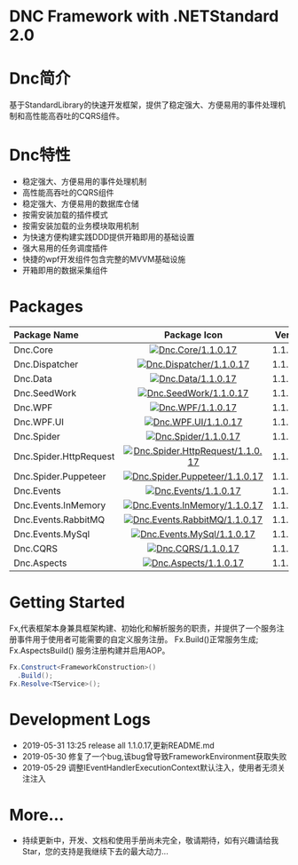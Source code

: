 ﻿DNC Framework with .NETStandard 2.0
===

# Dnc简介
基于StandardLibrary的快速开发框架，提供了稳定强大、方便易用的事件处理机制和高性能高吞吐的CQRS组件。

# Dnc特性

* 稳定强大、方便易用的事件处理机制
* 高性能高吞吐的CQRS组件
* 稳定强大、方便易用的数据库仓储
* 按需安装加载的插件模式
* 按需安装加载的业务模块取用机制
* 为快速方便构建实践DDD提供开箱即用的基础设置
* 强大易用的任务调度插件
* 快捷的wpf开发组件包含完整的MVVM基础设施
* 开箱即用的数据采集组件

# Packages

|Package Name|Package Icon|Version|
|:-------|:-------:|------:|
|Dnc.Core|[![Dnc.Core/1.1.0.17](https://img.shields.io/badge/nuget-1.1.0.17-blue.svg)](https://www.nuget.org/packages/Dnc.Core/1.1.0.17)|1.1.0.17|
|Dnc.Dispatcher|[![Dnc.Dispatcher/1.1.0.17](https://img.shields.io/badge/nuget-1.1.0.17-blue.svg)](https://www.nuget.org/packages/Dnc.Dispatcher/1.1.0.17)|1.1.0.17|
|Dnc.Data|[![Dnc.Data/1.1.0.17](https://img.shields.io/badge/nuget-1.1.0.17-blue.svg)](https://www.nuget.org/packages/Dnc.Data/1.1.0.16)|1.1.0.17|
|Dnc.SeedWork|[![Dnc.SeedWork/1.1.0.17](https://img.shields.io/badge/nuget-1.1.0.17-blue.svg)](https://www.nuget.org/packages/Dnc.SeedWork/1.1.0.16)|1.1.0.17|
|Dnc.WPF|[![Dnc.WPF/1.1.0.17](https://img.shields.io/badge/nuget-1.1.0.17-blue.svg)](https://www.nuget.org/packages/Dnc.WPF/1.1.0.17)|1.1.0.17|
|Dnc.WPF.UI|[![Dnc.WPF.UI/1.1.0.17](https://img.shields.io/badge/nuget-1.1.0.17-blue.svg)](https://www.nuget.org/packages/Dnc.WPF.UI/1.1.0.17)|1.1.0.17|
|Dnc.Spider|[![Dnc.Spider/1.1.0.17](https://img.shields.io/badge/nuget-1.1.0.17-blue.svg)](https://www.nuget.org/packages/Dnc.Spider/1.1.0.17)|1.1.0.17|
|Dnc.Spider.HttpRequest|[![Dnc.Spider.HttpRequest/1.1.0.17](https://img.shields.io/badge/nuget-1.1.0.17-blue.svg)](https://www.nuget.org/packages/Spider.HttpRequest/1.1.0.17)|1.1.0.17|
|Dnc.Spider.Puppeteer|[![Dnc.Spider.Puppeteer/1.1.0.17](https://img.shields.io/badge/nuget-1.1.0.17-blue.svg)](https://www.nuget.org/packages/Dnc.Spider.Puppeteer/1.1.0.17)|1.1.0.17|
|Dnc.Events|[![Dnc.Events/1.1.0.17](https://img.shields.io/badge/nuget-1.1.0.17-blue.svg)](https://www.nuget.org/packages/Dnc.Events/1.1.0.17)|1.1.0.17|
|Dnc.Events.InMemory|[![Dnc.Events.InMemory/1.1.0.17](https://img.shields.io/badge/nuget-1.1.0.17-blue.svg)](https://www.nuget.org/packages/Dnc.Events.InMemory/1.1.0.17)|1.1.0.17|
|Dnc.Events.RabbitMQ|[![Dnc.Events.RabbitMQ/1.1.0.17](https://img.shields.io/badge/nuget-1.1.0.17-blue.svg)](https://www.nuget.org/packages/Dnc.Events.RabbitMQ/1.1.0.17)|1.1.0.17|
|Dnc.Events.MySql|[![Dnc.Events.MySql/1.1.0.17](https://img.shields.io/badge/nuget-1.1.0.17-blue.svg)](https://www.nuget.org/packages/Dnc.Events.MySql/1.1.0.17)|1.1.0.17|
|Dnc.CQRS|[![Dnc.CQRS/1.1.0.17](https://img.shields.io/badge/nuget-1.1.0.17-blue.svg)](https://www.nuget.org/packages/Dnc.CQRS/1.1.0.17)|1.1.0.17|
|Dnc.Aspects|[![Dnc.Aspects/1.1.0.17](https://img.shields.io/badge/nuget-1.1.0.17-blue.svg)](https://www.nuget.org/packages/Dnc.Aspects/1.1.0.17)|1.1.0.17|

# Getting Started
Fx,代表框架本身兼具框架构建、初始化和解析服务的职责，并提供了一个服务注册事件用于使用者可能需要的自定义服务注册。
Fx.Build()正常服务生成;
Fx.AspectsBuild() 服务注册构建并启用AOP。
```c#
Fx.Construct<FrameworkConstruction>()
  .Build();
Fx.Resolve<TService>();
```

# Development Logs
* 2019-05-31 13:25 release all 1.1.0.17,更新README.md
* 2019-05-30 修复了一个bug,该bug曾导致FrameworkEnvironment获取失败
* 2019-05-29 调整IEventHandlerExecutionContext默认注入，使用者无须关注注入

# More...

* 持续更新中，开发、文档和使用手册尚未完全，敬请期待，如有兴趣请给我Star，您的支持是我继续下去的最大动力...


